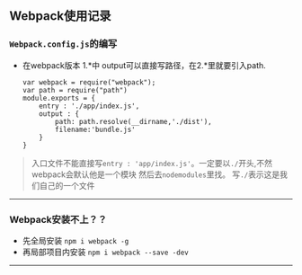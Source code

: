 ## Webpack使用记录

### `Webpack.config.js`的编写
- 在webpack版本 1.*中 output可以直接写路径，在2.*里就要引入path.

      var webpack = require("webpack");
      var path = require("path")
      module.exports = {
          entry : './app/index.js',
          output : {
              path: path.resolve(__dirname,'./dist'),
              filename:'bundle.js'
          }
      }
      

> 入口文件不能直接写`entry : 'app/index.js'`。一定要以`./`开头,不然webpack会默认他是一个模块  然后去`nodemodules`里找。
> 写`./`表示这是我们自己的一个文件

- - - 
### Webpack安装不上？？
- 先全局安装  `npm i webpack -g`
- 再局部项目内安装   `npm i webpack --save -dev`

- - -
